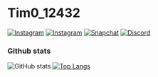 # Tim0_12432

[![Instagram](https://img.shields.io/badge/%40tim0_12432-Click-%23E4405F?logo=instagram&logoColor=%23E4405F&style=for-the-badge)](https://instagram.com/tim0_12432)
[![Instagram](https://img.shields.io/badge/%40tim0_12432_k1h-Click-%23E4405F?logo=instagram&logoColor=%23E4405F&style=for-the-badge)](https://instagram.com/tim0_12432_k1h)
[![Snapchat](https://img.shields.io/badge/%40tim0_12432-Click-%23FFFC00?logo=snapchat&logoColor=%23FFFC00&style=for-the-badge)](https://snapchat.com/add/tim0_12432)
[![Discord](https://img.shields.io/discord/671096306059444279?color=%237289DA&label=Join+my+Discord&logo=discord&logoColor=%237289DA&style=for-the-badge)](https://discord.gg/bWVUkcAF9x)

### Github stats

![GitHub stats](https://github-readme-stats.vercel.app/api?username=tim0-12432&hide=stars&show_icons=true&include_all_commits=true)
[![Top Langs](https://github-readme-stats.vercel.app/api/top-langs/?username=tim0-12432&layout=compact)](https://github.com/tim0-12432)
